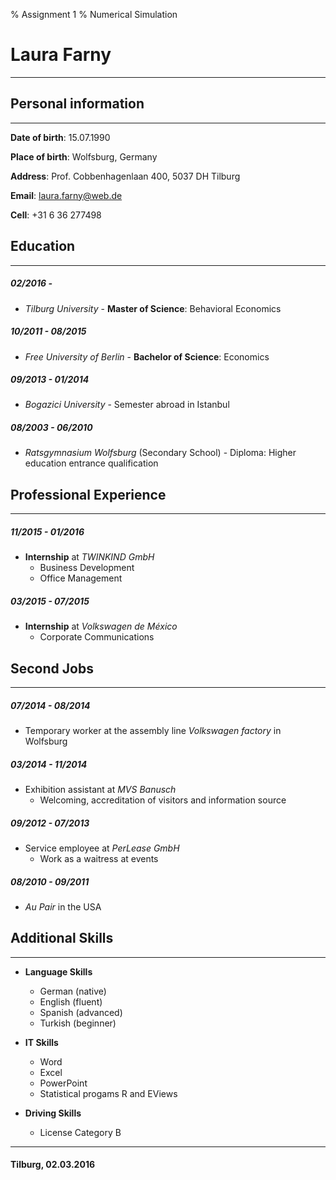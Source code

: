% Assignment 1
% Numerical Simulation


Laura Farny
===============
---


Personal information
---------------
---

**Date of birth**:  15.07.1990

**Place of birth**: Wolfsburg, Germany

**Address**:        Prof. Cobbenhagenlaan 400, 5037 DH Tilburg

**Email**:          laura.farny@web.de

**Cell**:           +31 6 36 277498
 
 
Education
---------------
---

##### 02/2016 -		  
* *Tilburg University* - **Master of Science**: Behavioral Economics
						
##### 10/2011 - 08/2015 
* *Free University of Berlin* - **Bachelor of Science**: Economics
					
##### 09/2013 - 01/2014 
* *Bogazici University* - Semester abroad in Istanbul
					
##### 08/2003 - 06/2010 
* *Ratsgymnasium Wolfsburg* (Secondary School) - Diploma: Higher education entrance qualification
 

Professional Experience
---------------
---
 
##### 11/2015 - 01/2016 
* **Internship** at *TWINKIND GmbH*
	* Business Development
	* Office Management
					
##### 03/2015 - 07/2015 
* **Internship** at *Volkswagen de México*
	* Corporate Communications
 	 					

Second Jobs
---------------
---

##### 07/2014 - 08/2014 
* Temporary worker at the assembly line *Volkswagen factory* in Wolfsburg
				  
##### 03/2014 - 11/2014 
* Exhibition assistant at *MVS Banusch*
    * Welcoming, accreditation of visitors and information source
					
##### 09/2012 - 07/2013 
* Service employee at *PerLease GmbH*
    * Work as a waitress at events
					
##### 08/2010 - 09/2011 
* *Au Pair* in the USA
 

Additional Skills
---------------
---

* **Language Skills**
    * German (native)
    * English (fluent)
    * Spanish (advanced)
    * Turkish (beginner)
	 		
* **IT Skills**
    * Word
    * Excel
    * PowerPoint
    * Statistical progams R and EViews
   	   		 
* **Driving Skills**
    * License Category B
			

---
#### Tilburg, 02.03.2016

